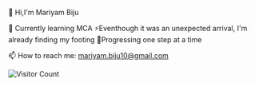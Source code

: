 👋 Hi,I'm Mariyam Biju

🌱 Currently learning MCA
⚡Eventhough it was an unexpected arrival, I'm already finding my footing
🚀Progressing one step at a time

📫 How to reach me: mariyam.biju10@gmail.com

![Visitor Count](https://visitor-badge.glitch.me/badge?page_id=mariyambj.mariyambj)



